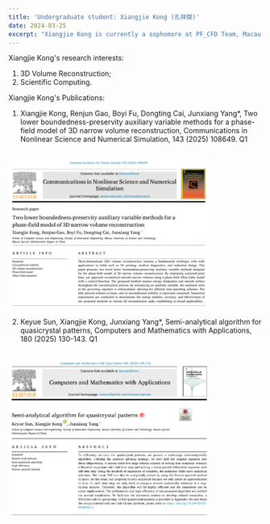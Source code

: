 ```yaml
---
title: 'Undergraduate student: Xiangjie Kong (孔祥傑)'
date: 2024-03-25
excerpt: "Xiangjie Kong is currently a sophomore at PF_CFD Team, Macau University of Science and Technology. His research interest is 3D reconstruction algorithm.<br/><img src='/images/KXJ.png' width='200px'>"
---
```


Xiangjie Kong's research interests:

1. 3D Volume Reconstruction;
2. Scientific Computing.

Xiangjie Kong's Publications:

1. Xiangjie Kong, Renjun Gao, Boyi Fu, Dongting Cai, Junxiang Yang*, Two lower boundedness-preservity auxiliary variable methods for a
 phase-field model of 3D narrow volume reconstruction, Communications in Nonlinear Science and Numerical Simulation, 143 (2025) 108649. Q1

<br/><img src='/images/kongpaper1.png' width='400px'>

2. Keyue Sun, Xiangjie Kong, Junxiang Yang*, Semi-analytical algorithm for quasicrystal patterns, Computers and Mathematics with Applications, 180 (2025) 130-143. Q1

<br/><img src='/images/kongpaper2.png' width='400px'>
